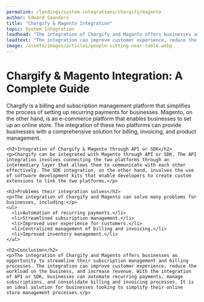 ```yaml
---
permalink: /landings/system-integrations/chargify/magento
author: Edward Saunders
title: "Chargify & Magento Integration"
topic: System Integration
leadhead: "The integration of Chargify and Magento offers businesses an opportunity to streamline their subscription management and billing processes"
leadtext: "The integration can improve customer experience, reduce the workload on the business, and increase revenue. With the integration of API or SDK, businesses can automate recurring payments, manage subscriptions, and consolidate billing and invoicing processes. It is an ideal solution for businesses looking to simplify their online store management processes."
image: /assets/images/articles/people-sitting-near-table.webp
---
```

<div class="arttext">    <h1>Chargify & Magento Integration: A Complete Guide</h1>
    <p>Chargify is a billing and subscription management platform that simplifies the process of setting up recurring payments for businesses. Magento, on the other hand, is an e-commerce platform that enables businesses to set up an online store. The integration of these two platforms can provide businesses with a comprehensive solution for billing, invoicing, and product management.</p>
    
    <h2>Integration of Chargify & Magento through API or SDK</h2>
    <p>Chargify can be integrated with Magento through API or SDK. The API integration involves connecting the two platforms through an intermediary layer that allows them to communicate with each other effectively. The SDK integration, on the other hand, involves the use of software development kits that enable developers to create custom extensions to link the two platforms.</p>
  
    <h2>Problems their integration solves</h2>
    <p>The integration of Chargify and Magento can solve many problems for businesses, including:</p>
    <ul>
      <li>Automation of recurring payments.</li>
      <li>Streamlined subscription management.</li>
      <li>Improved user experience for customers.</li>
      <li>Centralized management of billing and invoicing.</li>
      <li>Improved inventory management.</li>
    </ul>
    
    <h2>Conclusion</h2>
    <p>The integration of Chargify and Magento offers businesses an opportunity to streamline their subscription management and billing processes. The integration can improve customer experience, reduce the workload on the business, and increase revenue. With the integration of API or SDK, businesses can automate recurring payments, manage subscriptions, and consolidate billing and invoicing processes. It is an ideal solution for businesses looking to simplify their online store management processes.</p>
    
</div>